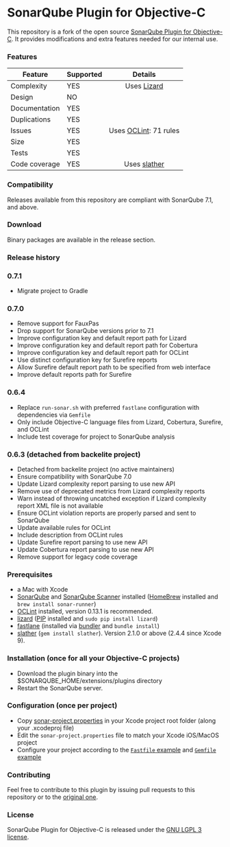 SonarQube Plugin for Objective-C
================================

This repository is a fork of the open source [SonarQube Plugin for Objective-C](https://github.com/Backelite/sonar-objective-c). It provides modifications and extra features needed for our internal use.

### Features

| Feature | Supported | Details |
|---|---|:---:|
| Complexity | YES | Uses [Lizard](https://github.com/terryyin/lizard) |
| Design | NO | |
| Documentation | YES | |
| Duplications | YES | |
| Issues | YES | Uses [OCLint](http://docs.oclint.org/en/dev/intro/installation.html): 71 rules |
| Size | YES | |
| Tests | YES | |
| Code coverage | YES | Uses [slather](https://github.com/SlatherOrg/slather) |

### Compatibility

Releases available from this repository are compliant with SonarQube 7.1, and above.

### Download

Binary packages are available in the release section.


### Release history

### 0.7.1
* Migrate project to Gradle

### 0.7.0
* Remove support for FauxPas
* Drop support for SonarQube versions prior to 7.1
* Improve configuration key and default report path for Lizard
* Improve configuration key and default report path for Cobertura
* Improve configuration key and default report path for OCLint
* Use distinct configuration key for Surefire reports
* Allow Surefire default report path to be specified from web interface
* Improve default reports path for Surefire

### 0.6.4
* Replace `run-sonar.sh` with preferred `fastlane` configuration with dependencies via `Gemfile`
* Only include Objective-C language files from Lizard, Cobertura, Surefire, and OCLint
* Include test coverage for project to SonarQube analysis

### 0.6.3 (detached from backelite project)
- Detached from backelite project (no active maintainers)
- Ensure compatibility with SonarQube 7.0
- Update Lizard complexity report parsing to use new API
- Remove use of deprecated metrics from Lizard complexity reports
- Warn instead of throwing uncatched exception if Lizard complexity report XML
  file is not available
- Ensure OCLint violation reports are properly parsed and sent to SonarQube
- Update available rules for OCLint
- Include description from OCLint rules
- Update Surefire report parsing to use new API
- Update Cobertura report parsing to use new API
- Remove support for legacy code coverage

### Prerequisites

- a Mac with Xcode
- [SonarQube](https://www.sonarqube.org/) and [SonarQube Scanner](https://docs.sonarqube.org/display/SCAN/Analyzing+with+SonarQube+Scanner) installed ([HomeBrew](http://brew.sh) installed and ```brew install sonar-runner```)
- [OCLint](http://oclint-docs.readthedocs.io/en/stable/) installed, version 0.13.1 is recommended.
- [lizard](https://github.com/terryyin/lizard) ([PIP](https://pip.pypa.io/en/stable/installing/) installed and ```sudo pip install lizard```)
- [fastlane](https://fastlane.tools/) (installed via [bundler](https://bundler.io/) and `bundle install`)
- [slather](https://github.com/SlatherOrg/slather) (```gem install slather```). Version 2.1.0 or above (2.4.4 since Xcode 9).

### Installation (once for all your Objective-C projects)
- Download the plugin binary into the $SONARQUBE_HOME/extensions/plugins directory
- Restart the SonarQube server.

### Configuration (once per project)
- Copy [sonar-project.properties](sample/sonar-project.properties) in your Xcode project root folder (along your .xcodeproj file)
- Edit the ```sonar-project.properties``` file to match your Xcode iOS/MacOS project
- Configure your project according to the [`Fastfile` example](sample/Fastfile) and [`Gemfile` example](sample/Gemfile)

### Contributing

Feel free to contribute to this plugin by issuing pull requests to this repository or to the [original one](https://github.com/Backelite/sonar-objective-c).

### License

SonarQube Plugin for Objective-C is released under the [GNU LGPL 3 license](http://www.gnu.org/licenses/lgpl.txt).
